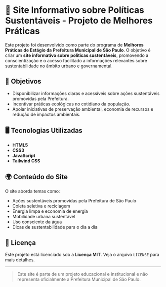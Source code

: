 # 🌱 Site Informativo sobre Políticas Sustentáveis - Projeto de Melhores Práticas

Este projeto foi desenvolvido como parte do programa de **Melhores Práticas de Estágio da Prefeitura Municipal de São Paulo**. O objetivo é criar um **site informativo sobre políticas sustentáveis**, promovendo a conscientização e o acesso facilitado a informações relevantes sobre sustentabilidade no âmbito urbano e governamental.

## 🧭 Objetivos

- Disponibilizar informações claras e acessíveis sobre ações sustentáveis promovidas pela Prefeitura.
- Incentivar práticas ecológicas no cotidiano da população.
- Apoiar iniciativas de preservação ambiental, economia de recursos e redução de impactos ambientais.

## 🖥️ Tecnologias Utilizadas

- **HTML5**
- **CSS3**
- **JavaScript**
- **Tailwind CSS**


## 🌍 Conteúdo do Site

O site aborda temas como:

- Ações sustentáveis promovidas pela Prefeitura de São Paulo
- Coleta seletiva e reciclagem
- Energia limpa e economia de energia
- Mobilidade urbana sustentável
- Uso consciente da água
- Dicas de sustentabilidade para o dia a dia


## 📃 Licença

Este projeto está licenciado sob a **Licença MIT**. Veja o arquivo `LICENSE` para mais detalhes.

---

> Este site é parte de um projeto educacional e institucional e não representa oficialmente a Prefeitura Municipal de São Paulo.





